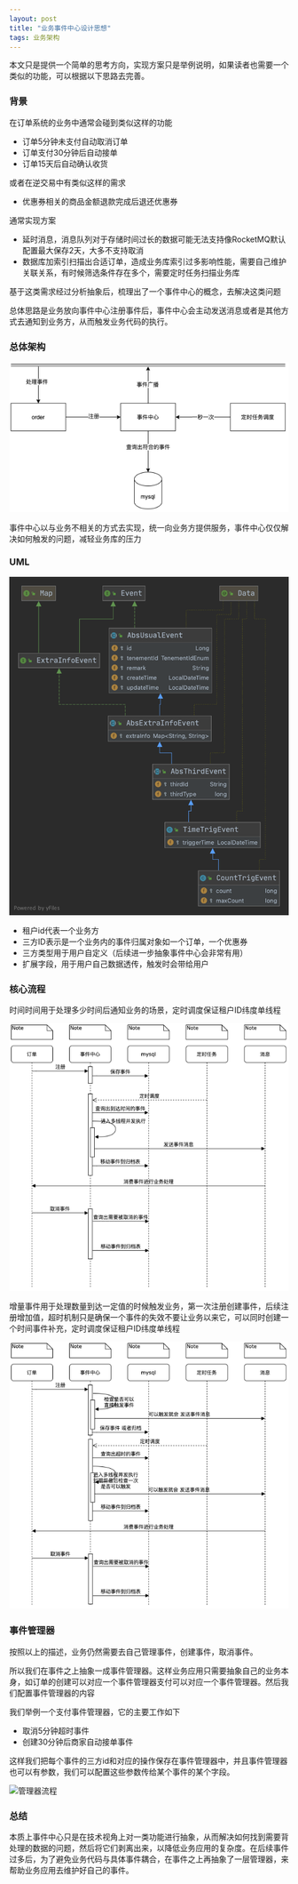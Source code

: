 ```yaml
---
layout: post
title: "业务事件中心设计思想"
tags: 业务架构 
---
```


本文只是提供一个简单的思考方向，实现方案只是举例说明，如果读者也需要一个类似的功能，可以根据以下思路去完善。

### 背景

在订单系统的业务中通常会碰到类似这样的功能

+ 订单5分钟未支付自动取消订单
+ 订单支付30分钟后自动接单
+ 订单15天后自动确认收货

或者在逆交易中有类似这样的需求

+ 优惠券相关的商品金额退款完成后退还优惠券

通常实现方案

+ 延时消息，消息队列对于存储时间过长的数据可能无法支持像RocketMQ默认配置最大保存2天，大多不支持取消
+ 数据库加索引扫描出合适订单，造成业务库索引过多影响性能，需要自己维护关联关系，有时候筛选条件存在多个，需要定时任务扫描业务库

基于这类需求经过分析抽象后，梳理出了一个事件中心的概念，去解决这类问题

总体思路是业务放向事件中心注册事件后，事件中心会主动发送消息或者是其他方式去通知到业务方，从而触发业务代码的执行。

### 总体架构

![事件架构](../img/事件架构.png)

事件中心以与业务不相关的方式去实现，统一向业务方提供服务，事件中心仅仅解决如何触发的问题，减轻业务库的压力

### UML

![CountTrigEvent](../img/CountTrigEvent.png)

+ 租户id代表一个业务方
+ 三方ID表示是一个业务内的事件归属对象如一个订单，一个优惠券
+ 三方类型用于用户自定义（后续进一步抽象事件中心会非常有用）
+ 扩展字段，用于用户自己数据透传，触发时会带给用户

### 核心流程

时间时间用于处理多少时间后通知业务的场景，定时调度保证租户ID纬度单线程

![时间时间流程](../img/时间时间流程.png)

增量事件用于处理数量到达一定值的时候触发业务，第一次注册创建事件，后续注册增加值，超时机制只是确保一个事件的失效不要让业务以来它，可以同时创建一个时间事件补充，定时调度保证租户ID纬度单线程

![增量事件流程](../img/增量事件流程.png)

### 事件管理器

按照以上的描述，业务仍然需要去自己管理事件，创建事件，取消事件。

所以我们在事件之上抽象一成事件管理器。这样业务应用只需要抽象自己的业务本身，如订单的创建可以对应一个事件管理器支付可以对应一个事件管理器。然后我们配置事件管理器的内容

我们举例一个支付事件管理器，它的主要工作如下

+ 取消5分钟超时事件
+ 创建30分钟后商家自动接单事件

这样我们把每个事件的三方id和对应的操作保存在事件管理器中，并且事件管理器也可以有参数，我们可以配置这些参数传给某个事件的某个字段。

![管理器流程](/Users/kaifanzhou/zkaif.github.io/img/管理器流程.png)

### 总结

本质上事件中心只是在技术视角上对一类功能进行抽象，从而解决如何找到需要背处理的数据的问题，然后将它们剥离出来，以降低业务应用的复杂度。在后续事件过多后，为了避免业务代码与具体事件耦合，在事件之上再抽象了一层管理器，来帮助业务应用去维护好自己的事件。
